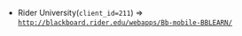 - Rider University(`client_id=211`) => [`http://blackboard.rider.edu/webapps/Bb-mobile-BBLEARN/`](http://blackboard.rider.edu/webapps/Bb-mobile-BBLEARN/)
